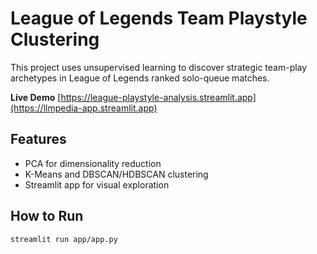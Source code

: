 # League of Legends Team Playstyle Clustering

This project uses unsupervised learning to discover strategic team-play archetypes in League of Legends ranked solo-queue matches.

**Live Demo** [https://league-playstyle-analysis.streamlit.app](https://llmpedia-app.streamlit.app)

## Features
- PCA for dimensionality reduction
- K-Means and DBSCAN/HDBSCAN clustering
- Streamlit app for visual exploration

## How to Run
```bash
streamlit run app/app.py
```
